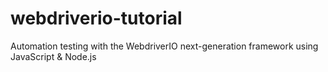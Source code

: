 # webdriverio-tutorial
Automation testing with the WebdriverIO next-generation framework using JavaScript &amp; Node.js
